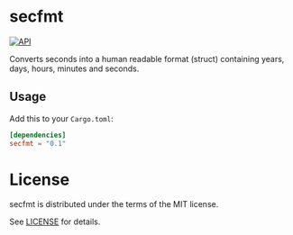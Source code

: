 # secfmt

[![API](https://docs.rs/rand/badge.svg)](https://docs.rs/secfmt)

Converts seconds into a human readable format (struct) containing years, days, hours, minutes and seconds.

## Usage

Add this to your `Cargo.toml`:

```toml
[dependencies]
secfmt = "0.1"
```

# License

secfmt is distributed under the terms of the MIT license.

See [LICENSE](LICENSE) for details.

